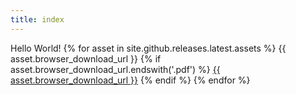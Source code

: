 ```yaml
---
title: index
---
```

Hello World!
{% for asset in site.github.releases.latest.assets %}
  {{ asset.browser_download_url }}
  {% if asset.browser_download_url.endswith('.pdf') %}
    <a href='{{ asset.browser_download_url }}'>{{ asset.browser_download_url }}</a>
  {% endif %}
{% endfor %}
